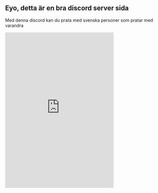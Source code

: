 ## Eyo, detta är en bra discord server sida

Med denna discord kan du prata med svenska personer som pratar med varandra

<iframe src="https://discordapp.com/widget?id=407509803347214337&theme=dark" width="350" height="500" allowtransparency="true" frameborder="0"></iframe>
